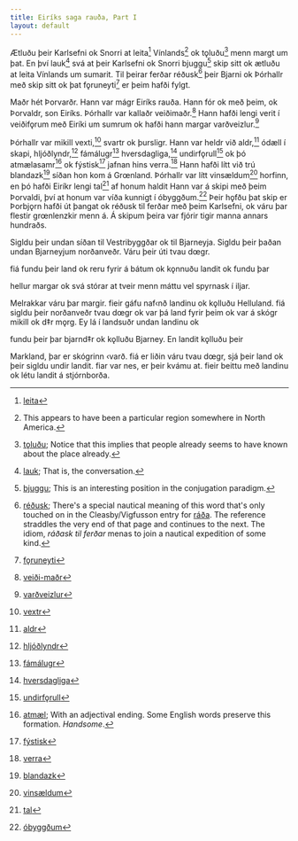 ```yaml
---
title: Eiríks saga rauða, Part I
layout: default
---
```


Ætluðu þeir Karlsefni ok Snorri at leita[^1] Vínlands[^2] ok tǫluðu[^3] menn margt um þat. En því lauk[^4] svá at þeir Karlsefni ok Snorri bjuggu[^5] skip sitt ok ætluðu at leita Vínlands um sumarit. Til þeirar ferðar réðusk[^6] þeir Bjarni ok Þórhallr með skip sitt ok þat fǫruneyti[^7] er þeim hafði fylgt.

Maðr hét Þorvarðr. Hann var mágr Eiríks rauða. Hann fór ok með þeim, ok Þorvaldr, son Eiríks. Þórhallr var kallaðr veiðimaðr.[^8] Hann hafði lengi verit í veiðifǫrum með Eiríki um sumrum ok hafði hann margar varðveizlur.[^9]

Þórhallr var mikill vexti,[^10] svartr ok þursligr. Hann var heldr við aldr,[^11] ódæll í skapi, hljóðlyndr,[^12] fámálugr[^13] hversdagliga,[^14] undirfǫrull[^15] ok þó atmælasamr[^16] ok fýstisk[^17] jafnan hins verra.[^18] Hann hafði lítt við trú blandazk[^19] síðan hon kom á Grœnland. Þórhallr var lítt vinsældum[^20] horfinn, en þó hafði Eiríkr lengi tal[^21] af honum haldit Hann var á skipi með þeim Þorvaldi, því at honum var víða kunnigt í óbyggðum.[^22] Þeir hǫfðu þat skip er Þorbjǫrn hafði út þangat ok réðusk til ferðar með þeim Karlsefni, ok váru þar flestir grœnlenzkir menn á. Á skipum þeira var fjórir tigir manna annars hundraðs.

Sigldu þeir undan síðan til Vestribyggðar ok til Bjarneyja. Sigldu þeir þaðan undan Bjarneyjum norðanveðr. Váru þeir úti tvau dœgr. 


fiá fundu þeir land ok reru fyrir á bátum ok kǫnnuðu landit ok fundu þar

hellur margar ok svá stórar at tveir menn máttu vel spyrnask í iljar.

Melrakkar  váru  þar  margir.  fieir  gáfu  naf‹nð  landinu  ok  kǫlluðu
Helluland.
fiá sigldu þeir norðanveðr tvau dœgr ok var þá land fyrir þeim ok
var  á  skógr  mikill  ok  d‡r  mǫrg.  Ey  lá  í  landsuðr  undan  landinu  ok

fundu  þeir  þar  bjarnd‡r  ok  kǫlluðu  Bjarney.  En  landit  kǫlluðu  þeir

Markland, þar er skógrinn ‹varð.
fiá er liðin váru tvau dœgr, sjá þeir land ok þeir sigldu undir landit.
fiar var nes, er þeir kvámu at. fieir beittu með landinu ok létu landit á stjórnborða.

[^1]: [leita](https://en.wiktionary.org/wiki/leita#Old_Norse)
[^2]: This appears to have been a particular region somewhere in North America.
[^3]: [tǫluðu](https://en.wiktionary.org/wiki/tala#Etymology_2_5); Notice that this implies that people already seems to have known about the place already.
[^4]: [lauk](https://en.wiktionary.org/wiki/l%C3%BAka#Old_Norse); That is, the conversation.
[^5]: [bjuggu](https://en.wiktionary.org/wiki/b%C3%BAa#Old_Norse); This is an interesting position in the conjugation paradigm.
[^6]: [réðusk](https://en.wiktionary.org/wiki/r%C3%A1%C3%B0a#Old_Norse); There's a special nautical meaning of this word that's only touched on in the Cleasby/Vigfusson entry for [ráða](http://www.germanic-lexicon-project.org/cgi-bin/gmc_search_v3?cmd=viewthis&id=cv:b0486:1). The reference straddles the very end of that page and continues to the next. The idiom, _ráðask til ferðar_ menas to join a nautical expedition of some kind.
[^7]: [fǫruneyti](http://www.germanic-lexicon-project.org/cgi-bin/gmc_search_v3?cmd=viewthis&id=cv:b0185:32)
[^8]: [veiði-maðr](http://www.germanic-lexicon-project.org/cgi-bin/gmc_search_v3?cmd=formquery2&query=veithi+@loose)
[^9]: [varðveizlur](http://www.germanic-lexicon-project.org/cgi-bin/gmc_search_v3?cmd=viewthis&id=cv:b0680:7)
[^10]: [vextr](https://en.wiktionary.org/wiki/vaxa#Old_Norse)
[^11]: [aldr](http://www.germanic-lexicon-project.org/cgi-bin/gmc_search_v3?cmd=formquery2&query=aldr&startrow=1)
[^12]: [hljóðlyndr](http://www.germanic-lexicon-project.org/cgi-bin/gmc_search_v3?cmd=viewthis&id=cv:b0272:20)
[^13]: [fámálugr](http://www.germanic-lexicon-project.org/cgi-bin/gmc_search_v3?cmd=viewthis&id=cv:b0146:46)
[^14]: [hversdagliga](http://www.germanic-lexicon-project.org/cgi-bin/gmc_search_v3?cmd=viewthis&id=cv:b0301:3)
[^15]: [undirfǫrull](http://www.germanic-lexicon-project.org/cgi-bin/gmc_search_v3?cmd=viewthis&id=cv:b0653:15)
[^16]: [atmæl](http://www.germanic-lexicon-project.org/cgi-bin/gmc_search_v3?cmd=viewthis&id=cv:b0030:34); With an adjectival ending. Some English words preserve this formation. _Handsome_.
[^17]: [fýstisk](http://www.germanic-lexicon-project.org/cgi-bin/gmc_search_v3?cmd=viewthis&id=cv:b0184:14)
[^18]: [verra](http://www.germanic-lexicon-project.org/cgi-bin/gmc_search_v3?cmd=viewthis&id=cv:b0699:4)
[^19]: [blandazk](http://www.germanic-lexicon-project.org/cgi-bin/gmc_search_v3?cmd=viewthis&id=cv:b0067:6)
[^20]: [vinsældum](http://www.germanic-lexicon-project.org/cgi-bin/gmc_search_v3?cmd=viewthis&id=cv:b0710:4)
[^21]: [tal](http://www.germanic-lexicon-project.org/cgi-bin/gmc_search_v3?cmd=viewthis&id=cv:b0623:17)
[^22]: [óbyggðum](http://www.germanic-lexicon-project.org/cgi-bin/gmc_search_v3?cmd=viewthis&id=cv:b0658:3)
[^23]: Vestribyggðar ok til Bjarneyja; _Vestribyggð_ was the northernmost settlement in Norse Greenland. The exact location of the "Bear Islands," is uncertain. This could have been Baffin Island. 
